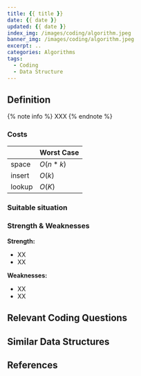 ```yaml
---
title: {{ title }}
date: {{ date }}
updated: {{ date }}
index_img: /images/coding/algorithm.jpeg
banner_img: /images/coding/algorithm.jpeg
excerpt: ..
categories: Algorithms
tags:
  - Coding
  - Data Structure
---
```


## Definition
{% note info %}
XXX
{% endnote %}

### Costs
|        | Worst Case |
| ------ | ---------- |
| space  | $O(n * k)$   |
| insert | $O(k)$       |
| lookup | $O(K)$       |

### Suitable situation

### Strength & Weaknesses

**Strength:**
- XX
- XX

**Weaknesses:**
- XX
- XX

## Relevant Coding Questions


## Similar Data Structures


## References